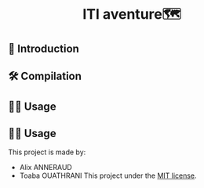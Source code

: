<h1 align="center">ITI aventure🗺️</h1>

## 🚀 Introduction

## 🛠️ Compilation

## 🏃‍♂️ Usage

## 🏃‍♂️ Usage

This project is made by:
- Alix ANNERAUD
- Toaba OUATHRANI
This project under the [MIT license](License).
